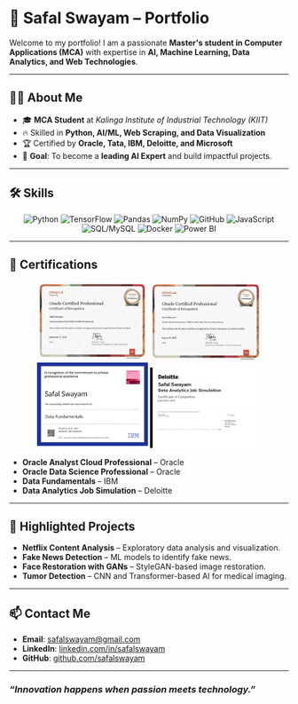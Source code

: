 # 🌟 Safal Swayam – Portfolio

Welcome to my portfolio! I am a passionate **Master's student in Computer Applications (MCA)** with expertise in **AI, Machine Learning, Data Analytics, and Web Technologies**.

---

## 🧑‍💻 **About Me**
- 🎓 **MCA Student** at *Kalinga Institute of Industrial Technology (KIIT)*  
- 🔥 Skilled in **Python, AI/ML, Web Scraping, and Data Visualization**  
- 🏆 Certified by **Oracle, Tata, IBM, Deloitte, and Microsoft**  
- 🎯 **Goal**: To become a **leading AI Expert** and build impactful projects.

---

## 🛠 **Skills**
<div align="center">
  <img src="https://cdn.jsdelivr.net/gh/devicons/devicon/icons/python/python-original.svg" width="50" title="Python"/>  
  <img src="https://cdn.jsdelivr.net/gh/devicons/devicon/icons/tensorflow/tensorflow-original.svg" width="50" title="TensorFlow"/>  
  <img src="https://cdn.jsdelivr.net/gh/devicons/devicon/icons/pandas/pandas-original.svg" width="50" title="Pandas"/>  
  <img src="https://cdn.jsdelivr.net/gh/devicons/devicon/icons/numpy/numpy-original.svg" width="50" title="NumPy"/>  
  <img src="https://cdn.jsdelivr.net/gh/devicons/devicon/icons/github/github-original.svg" width="50" title="GitHub"/>  
  <img src="https://cdn.jsdelivr.net/gh/devicons/devicon/icons/javascript/javascript-original.svg" width="50" title="JavaScript"/>  
  <img src="https://cdn.jsdelivr.net/gh/devicons/devicon/icons/mysql/mysql-original.svg" width="50" title="SQL/MySQL"/>  
  <img src="https://cdn.jsdelivr.net/gh/devicons/devicon/icons/docker/docker-original.svg" width="50" title="Docker"/>  
  <img src="https://cdn-icons-png.flaticon.com/512/732/732222.png" width="50" title="Power BI"/>  
</div>

---

## 📜 **Certifications**
<div align="center">
  <img src="assets/certificates/OracleAnalystCloud.png" alt="Oracle Analyst Professional" width="200"/>  
  <img src="assets/certificates/OracleDataScience.png" alt="Oracle Data Science" width="200"/>  
  <img src="assets/certificates/ibm_data_fundamental.png" alt="IBM Certificate" width="200"/>  
  <img src="assets/certificates/deloitte_data_analytis.png" alt="Deloitte Certificate" width="200"/>  
</div>

- **Oracle Analyst Cloud Professional** – Oracle
- **Oracle Data Science Professional** – Oracle
- **Data Fundamentals** – IBM  
- **Data Analytics Job Simulation** – Deloitte   

---

## 🚀 **Highlighted Projects**
- **Netflix Content Analysis** – Exploratory data analysis and visualization.  
- **Fake News Detection** – ML models to identify fake news.  
- **Face Restoration with GANs** – StyleGAN-based image restoration.  
- **Tumor Detection** – CNN and Transformer-based AI for medical imaging.  

---

## 📫 **Contact Me**
- **Email**: [safalswayam@gmail.com](mailto:safalswayam@gmail.com)  
- **LinkedIn**: [linkedin.com/in/safalswayam](https://www.linkedin.com/in/safal-swayam-530025304)  
- **GitHub**: [github.com/safalswayam](https://github.com/safalswayam)  

---

### *“Innovation happens when passion meets technology.”*

